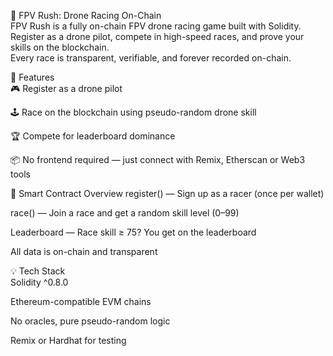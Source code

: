 🏁 FPV Rush: Drone Racing On-Chain       
FPV Rush is a fully on-chain FPV drone racing game built with Solidity. Register as a drone pilot, compete in high-speed races, and prove your skills on the blockchain.        
Every race is transparent, verifiable, and forever recorded on-chain.      
      
🚀 Features    
🎮 Register as a drone pilot     
   
🕹️ Race on the blockchain using pseudo-random drone skill
  
🏆 Compete for leaderboard dominance       
  
📦 No frontend required — just connect with Remix, Etherscan or Web3 tools 
    
🔧 Smart Contract Overview 
register() — Sign up as a racer (once per wallet)   
       
race() — Join a race and get a random skill level (0–99)
   
Leaderboard — Race skill ≥ 75? You get on the leaderboard
 
All data is on-chain and transparent  
   
💡 Tech Stack   
Solidity ^0.8.0  
   
Ethereum-compatible EVM chains   
    
No oracles, pure pseudo-random logic   
     
Remix or Hardhat for testing  

